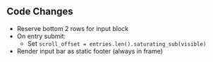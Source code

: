 ## Code Changes

- Reserve bottom 2 rows for input block
- On entry submit:
  - Set `scroll_offset = entries.len().saturating_sub(visible)`
- Render input bar as static footer (always in frame)

